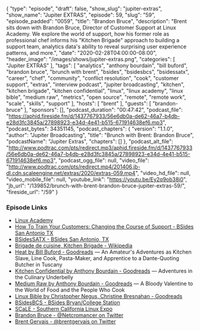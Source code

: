 {
  "type": "episode",
  "draft": false,
  "show_slug": "jupiter-extras",
  "show_name": "Jupiter EXTRAS",
  "episode": 59,
  "slug": "59",
  "episode_padded": "0059",
  "title": "Brandon Bruce",
  "description": "Brent sits down with Brandon Bruce, Director of Customer Support at Linux Academy. We explore the world of support, how his former role as professional chef informs his \"Kitchen Brigade\" approach to building a support team, analytics data's ability to reveal surprising user experience patterns, and more.",
  "date": "2020-02-28T04:00:00-08:00",
  "header_image": "/images/shows/jupiter-extras.png",
  "categories": [
    "Jupiter EXTRAS"
  ],
  "tags": [
    "analytics",
    "anthony bourdain",
    "bill buford",
    "brandon bruce",
    "brunch with brent",
    "bsides",
    "bsidesbcs",
    "bsidessatx",
    "career",
    "chef",
    "community",
    "conflict resolution",
    "cook",
    "customer support",
    "extras",
    "interview podcast",
    "jupiter broadcasting",
    "kitchen",
    "kitchen brigade",
    "kitchen confidential",
    "linux",
    "linux academy",
    "linux bible",
    "medium raw",
    "metrics",
    "open source",
    "remote",
    "remote work",
    "scale",
    "skills",
    "support"
  ],
  "hosts": [
    "brent"
  ],
  "guests": [
    "brandon-bruce"
  ],
  "sponsors": [],
  "podcast_duration": "00:47:42",
  "podcast_file": "https://aphid.fireside.fm/d/1437767933/56e6db0a-de62-46a7-b4db-e28d3fc3845a/27898923-e34d-4e41-b515-671914638ef6.mp3",
  "podcast_bytes": 34351145,
  "podcast_chapters": {
    "version": "1.1.0",
    "author": "Jupiter Broadcasting",
    "title": "Brunch with Brent: Brandon Bruce",
    "podcastName": "Jupiter Extras",
    "chapters": []
  },
  "podcast_alt_file": "http://www.podtrac.com/pts/redirect.mp3/aphid.fireside.fm/d/1437767933/56e6db0a-de62-46a7-b4db-e28d3fc3845a/27898923-e34d-4e41-b515-671914638ef6.mp3",
  "podcast_ogg_file": null,
  "video_file": "http://www.podtrac.com/pts/redirect.mp4/201406.jb-dl.cdn.scaleengine.net/extras/2020/extras-059.mp4",
  "video_hd_file": null,
  "video_mobile_file": null,
  "youtube_link": "https://youtu.be/Ey2q9ob38i0",
  "jb_url": "/139852/brunch-with-brent-brandon-bruce-jupiter-extras-59/",
  "fireside_url": "/59"
}


### Episode Links

  * [Linux Academy](https://linuxacademy.com/ "Linux Academy")
  * [How To Train Your Customers: Changing the Course of Support - BSides San Antonio TX](https://www.youtube.com/watch?v=tL9LOZWWFBk "How To Train Your Customers: Changing the Course of Support - BSides San Antonio TX")
  * [BSidesSATX - BSides San Antonio, TX](https://www.bsidessatx.com/ "BSidesSATX - BSides San Antonio, TX")
  * [Brigade de cuisine, Kitchen Brigade - Wikipedia](https://en.wikipedia.org/wiki/Brigade_de_cuisine "Brigade de cuisine, Kitchen Brigade - Wikipedia")
  * [Heat by Bill Buford - Goodreads](https://www.goodreads.com/book/show/139220.Heat "Heat by Bill Buford - Goodreads") — An Amateur's Adventures as Kitchen Slave, Line Cook, Pasta-Maker, and Apprentice to a Dante-Quoting Butcher in Tuscany
  * [Kitchen Confidential by Anthony Bourdain - Goodreads](https://www.goodreads.com/book/show/33313.Kitchen_Confidential "Kitchen Confidential by Anthony Bourdain - Goodreads") — Adventures in the Culinary Underbelly
  * [Medium Raw by Anthony Bourdain - Goodreads](https://www.goodreads.com/book/show/40409969-medium-raw "Medium Raw by Anthony Bourdain - Goodreads") — A Bloody Valentine to the World of Food and the People Who Cook
  * [Linux Bible by Christopher Negus, Christine Bresnahan - Goodreads](https://www.goodreads.com/book/show/13838572-linux-bible "Linux Bible by Christopher Negus, Christine Bresnahan - Goodreads")
  * [BSidesBCS - BSides Bryan/College Station](https://www.bsidesbcs.com/ "BSidesBCS - BSides Bryan/College Station")
  * [SCaLE - Southern California Linux Expo](https://www.socallinuxexpo.org/ "SCaLE - Southern California Linux Expo")
  * [Brandon Bruce - @Netcromancer on Twitter](https://twitter.com/netcromancer "Brandon Bruce - @Netcromancer on Twitter")
  * [Brent Gervais - @brentgervais on Twitter](https://twitter.com/brentgervais "Brent Gervais - @brentgervais on Twitter")


